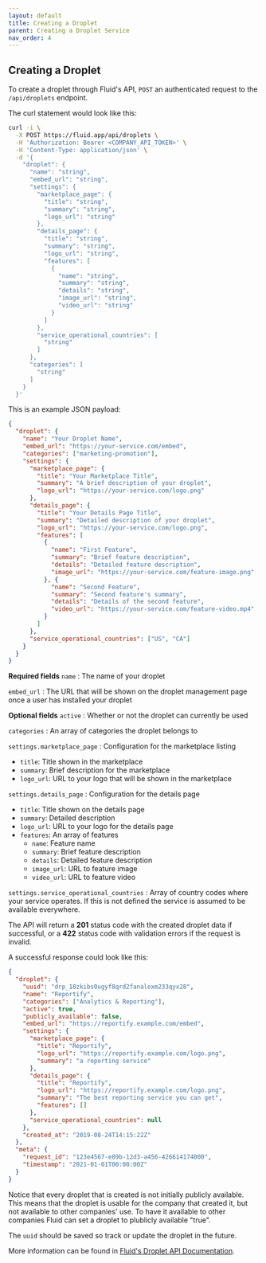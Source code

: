 ```yaml
---
layout: default
title: Creating a Droplet
parent: Creating a Droplet Service
nav_order: 4
---
```


## Creating a Droplet

To create a droplet through Fluid's API, `POST` an authenticated request to the `/api/droplets` endpoint.

The curl statement would look like this:
```bash
curl -i \
  -X POST https://fluid.app/api/droplets \
  -H 'Authorization: Bearer <COMPANY_API_TOKEN>' \
  -H 'Content-Type: application/json' \
  -d '{
    "droplet": {
      "name": "string",
      "embed_url": "string",
      "settings": {
        "marketplace_page": {
          "title": "string",
          "summary": "string",
          "logo_url": "string"
        },
        "details_page": {
          "title": "string",
          "summary": "string",
          "logo_url": "string",
          "features": [
            {
              "name": "string",
              "summary": "string",
              "details": "string",
              "image_url": "string",
              "video_url": "string"
            }
          ]
        },
        "service_operational_countries": [
          "string"
        ]
      },
      "categories": [
        "string"
      ]
    }
  }'

```

This is an example JSON payload:

```json
{
  "droplet": {
    "name": "Your Droplet Name",
    "embed_url": "https://your-service.com/embed",
    "categories": ["marketing-promotion"],
    "settings": {
      "marketplace_page": {
        "title": "Your Marketplace Title",
        "summary": "A brief description of your droplet",
        "logo_url": "https://your-service.com/logo.png"
      },
      "details_page": {
        "title": "Your Details Page Title",
        "summary": "Detailed description of your droplet",
        "logo_url": "https://your-service.com/logo.png",
        "features": [
          {
            "name": "First Feature",
            "summary": "Brief feature description",
            "details": "Detailed feature description",
            "image_url": "https://your-service.com/feature-image.png"
          }, {
            "name": "Second Feature",
            "summary": "Second feature's summary",
            "details": "Details of the second feature",
            "video_url": "https://your-service.com/feature-video.mp4"
          }
        ]
      },
      "service_operational_countries": ["US", "CA"]
    }
  }
}
```

**Required fields**
`name`
: The name of your droplet

`embed_url`
: The URL that will be shown on the droplet management page once a user has installed your droplet

**Optional fields**
`active`
: Whether or not the droplet can currently be used

`categories`
: An array of categories the droplet belongs to

`settings.marketplace_page`
: Configuration for the marketplace listing
  - `title`: Title shown in the marketplace
  - `summary`: Brief description for the marketplace
  - `logo_url`: URL to your logo that will be shown in the marketplace

`settings.details_page`
: Configuration for the details page
  - `title`: Title shown on the details page
  - `summary`: Detailed description
  - `logo_url`: URL to your logo for the details page
  - `features`: An array of features
    - `name`: Feature name
    - `summary`: Brief feature description
    - `details`: Detailed feature description
    - `image_url`: URL to feature image
    - `video_url`: URL to feature video

`settings.service_operational_countries`
: Array of country codes where your service operates. If this is not defined the service is assumed to be available everywhere.

The API will return a **201** status code with the created droplet data if successful, or a **422** status code with validation errors if the request is invalid.

A successful response could look like this:
```json
{
  "droplet": {
    "uuid": "drp_18zkibs0ugyf8qrd2fanaloxm233qyx28",
    "name": "Reportify",
    "categories": ["Analytics & Reporting"],
    "active": true,
    "publicly_available": false,
    "embed_url": "https://reportify.example.com/embed",
    "settings": {
      "marketplace_page": {
        "title": "Reportify",
        "logo_url": "https://reportify.example.com/logo.png",
        "summary": "a reporting service"
      },
      "details_page": {
        "title": "Reportify",
        "logo_url": "https://reportify.example.com/logo.png",
        "summary": "The best reporting service you can get",
        "features": []
      },
      "service_operational_countries": null
    },
    "created_at": "2019-08-24T14:15:22Z"
  },
  "meta": {
    "request_id": "123e4567-e89b-12d3-a456-426614174000",
    "timestamp": "2021-01-01T00:00:00Z"
  }
}
```

Notice that every droplet that is created is not initially publicly available. This means that the droplet is usable for the company that created it, but not available to other companies' use. To have it available to other companies Fluid can set a droplet to plublicly available "true".

The `uuid` should be saved so track or update the droplet in the future.

More information can be found in [Fluid's Droplet API Documentation](https://fluid-commerce.redocly.app/docs/apis/swagger/droplets).